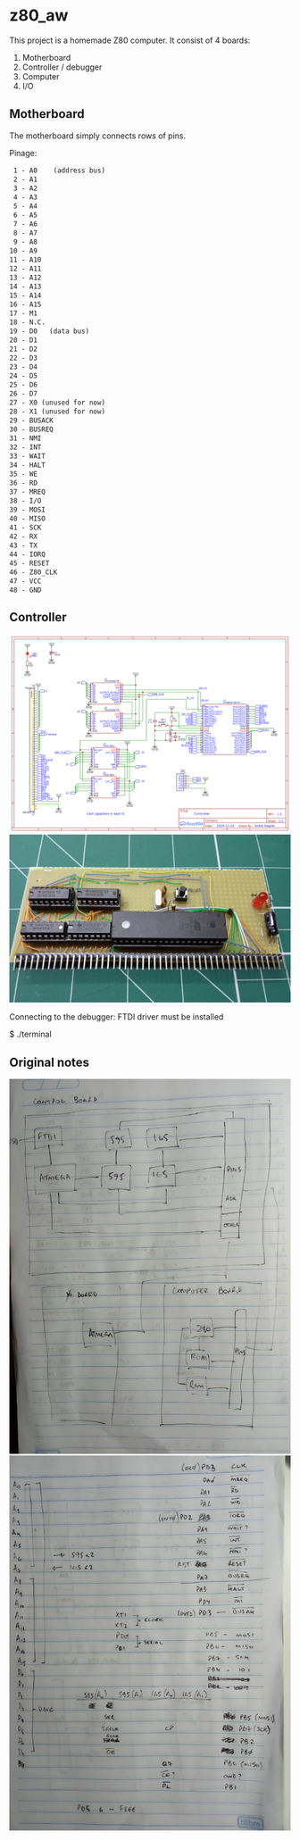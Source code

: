 # z80_aw

This project is a homemade Z80 computer. It consist of 4 boards:

1. Motherboard
2. Controller / debugger
3. Computer
4. I/O

## Motherboard

The motherboard simply connects rows of pins.

Pinage:

```
 1 - A0    (address bus)
 2 - A1
 3 - A2
 4 - A3
 5 - A4
 6 - A5
 7 - A6
 8 - A7
 9 - A8
10 - A9
11 - A10
12 - A11
13 - A12
14 - A13
15 - A14
16 - A15
17 - M1
18 - N.C.
19 - D0   (data bus)
20 - D1
21 - D2
22 - D3
23 - D4
24 - D5
25 - D6
26 - D7
27 - X0 (unused for now)
28 - X1 (unused for now)
29 - BUSACK
30 - BUSREQ
31 - NMI
32 - INT
33 - WAIT
34 - HALT
35 - WE
36 - RD
37 - MREQ
38 - I/O
39 - MOSI
40 - MISO
41 - SCK
42 - RX
43 - TX
44 - IORQ
45 - RESET
46 - Z80_CLK
47 - VCC
48 - GND
```

## Controller

![Controller schematic](image/z80_controller.png)
![Controller](image/z80_controller.jpg)

Connecting to the debugger: FTDI driver must be installed

   $ ./terminal

## Original notes

![Boards](image/boards.jpg)
![Pins](image/pins.jpg)
